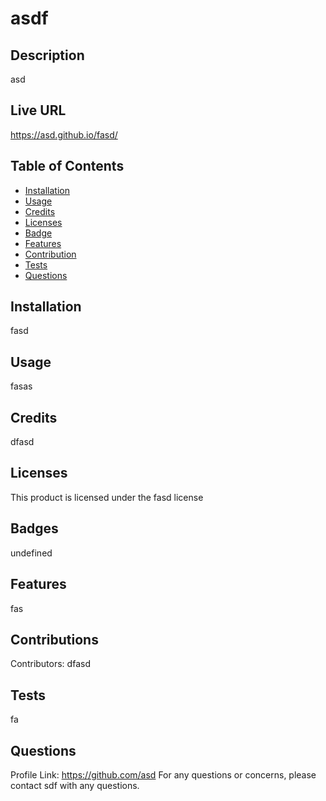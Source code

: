 # asdf
  ## Description
  asd

  ## Live URL
  https://asd.github.io/fasd/

  ## Table of Contents 
  * [Installation](#Installation)
  * [Usage](#Usage)
  * [Credits](#Credits)
  * [Licenses](#Licenses)
  * [Badge](#Badges)
  * [Features](#Features)
  * [Contribution](#Contributions)
  * [Tests](#Tests)
  * [Questions](#Questions)
  
  ## Installation
  fasd
  
  ## Usage 
  fasas

  ## Credits 
  dfasd

  ## Licenses
   
  This product is licensed under the fasd license
  
  ## Badges 
  undefined
  
  ## Features
  fas
  
  ## Contributions
  Contributors: dfasd
  
  ## Tests
  fa

  ## Questions
  Profile Link: https://github.com/asd
  For any questions or concerns, please contact sdf with any questions.

